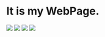 # It is my WebPage.

![](https://img.shields.io/badge/GitHub-WuXiaoMuer-black?style=flat&logo=github)
![](https://img.shields.io/badge/HTML-Five-orange?style=flat&logo=HTML5)
![](https://img.shields.io/badge/Like-99+-red?style=flat&logo=GitHub%20Sponsors)
![](https://img.shields.io/badge/BiliBili-323611141-00A1D6?style=flat&logo=Bilibili)
